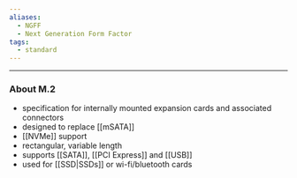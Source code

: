 ```yaml
---
aliases:
  - NGFF
  - Next Generation Form Factor
tags:
  - standard
---
```

---

### About M.2

- specification for internally mounted expansion cards and associated connectors
- designed to replace [[mSATA]]
- [[NVMe]] support
- rectangular, variable length
- supports [[SATA]], [[PCI Express]] and [[USB]]
- used for [[SSD|SSDs]] or wi-fi/bluetooth cards